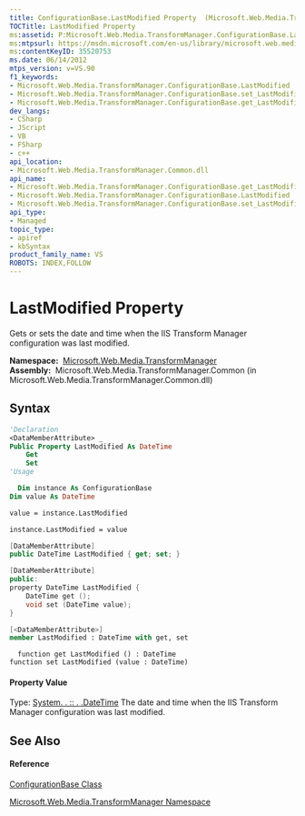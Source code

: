 ```yaml
---
title: ConfigurationBase.LastModified Property  (Microsoft.Web.Media.TransformManager)
TOCTitle: LastModified Property
ms:assetid: P:Microsoft.Web.Media.TransformManager.ConfigurationBase.LastModified
ms:mtpsurl: https://msdn.microsoft.com/en-us/library/microsoft.web.media.transformmanager.configurationbase.lastmodified(v=VS.90)
ms:contentKeyID: 35520753
ms.date: 06/14/2012
mtps_version: v=VS.90
f1_keywords:
- Microsoft.Web.Media.TransformManager.ConfigurationBase.LastModified
- Microsoft.Web.Media.TransformManager.ConfigurationBase.set_LastModified
- Microsoft.Web.Media.TransformManager.ConfigurationBase.get_LastModified
dev_langs:
- CSharp
- JScript
- VB
- FSharp
- c++
api_location:
- Microsoft.Web.Media.TransformManager.Common.dll
api_name:
- Microsoft.Web.Media.TransformManager.ConfigurationBase.get_LastModified
- Microsoft.Web.Media.TransformManager.ConfigurationBase.LastModified
- Microsoft.Web.Media.TransformManager.ConfigurationBase.set_LastModified
api_type:
- Managed
topic_type:
- apiref
- kbSyntax
product_family_name: VS
ROBOTS: INDEX,FOLLOW
---
```


# LastModified Property

Gets or sets the date and time when the IIS Transform Manager configuration was last modified.

**Namespace:**  [Microsoft.Web.Media.TransformManager](microsoft-web-media-transformmanager-namespace.md)  
**Assembly:**  Microsoft.Web.Media.TransformManager.Common (in Microsoft.Web.Media.TransformManager.Common.dll)

## Syntax

``` vb
'Declaration
<DataMemberAttribute> _
Public Property LastModified As DateTime
    Get
    Set
'Usage

  Dim instance As ConfigurationBase
Dim value As DateTime

value = instance.LastModified

instance.LastModified = value
```

``` csharp
[DataMemberAttribute]
public DateTime LastModified { get; set; }
```

``` c++
[DataMemberAttribute]
public:
property DateTime LastModified {
    DateTime get ();
    void set (DateTime value);
}
```

``` fsharp
[<DataMemberAttribute>]
member LastModified : DateTime with get, set
```

``` jscript
  function get LastModified () : DateTime
function set LastModified (value : DateTime)
```

#### Property Value

Type: [System. . :: . .DateTime](https://msdn.microsoft.com/en-us/library/03ybds8y\(v=vs.90\))  
The date and time when the IIS Transform Manager configuration was last modified.  

## See Also

#### Reference

[ConfigurationBase Class](configurationbase-class-microsoft-web-media-transformmanager.md)

[Microsoft.Web.Media.TransformManager Namespace](microsoft-web-media-transformmanager-namespace.md)

